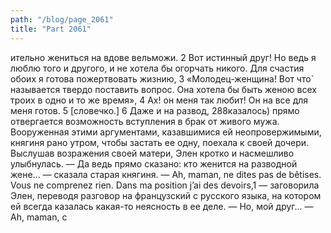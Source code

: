 ```yaml
---
path: "/blog/page_2061"
title: "Part 2061"
---
```


ительно жениться на вдове вельможи.
2 Вот истинный друг! Но ведь я люблю того и другого, и не хотела бы огорчать никого. Для счастия обоих я готова пожертвовать жизнию,
3 «Молодец-женщина! Вот что̀ называется твердо поставить вопрос. Она хотела бы быть женою всех троих в одно и то же время»,
4 Ах! он меня так любит! Он на все для меня готов.
5 [словечко.]
6 Даже и на развод,
288казалось) прямо отвергается возможность вступления в брак от живого мужа.
Вооруженная этими аргументами, казавшимися ей неопровержимыми, княгиня рано утром, чтобы застать ее одну, поехала к своей дочери.
Выслушав возражения своей матери, Элен кротко и насмешливо улыбнулась.
— Да ведь прямо сказано: кто женится на разводной жене... — сказала старая княгиня.
— Ah, maman, ne dites pas de bêtises. Vous ne comprenez rien. Dans ma position j’ai des devoirs,1 — заговорила Элен, переводя разговор на французский с русского языка, на котором ей всегда казалась какая-то неясность в ее деле.
— Но, мой друг...
— Ah, maman, c
